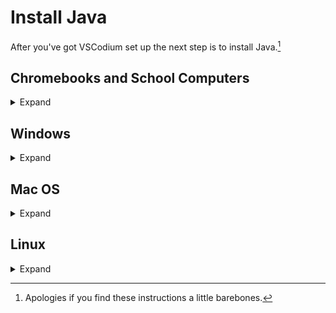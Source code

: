 # Install Java

After you've got VSCodium set up the next step 
is to install Java.[^barebones]

## Chromebooks and School Computers

<details>
    <summary> Expand </summary>

You can skip this step. The instructions I gave to get set up with Github Codespaces
should have given you an environment where Java is already set up.

</details>


## Windows

<details>
    <summary> Expand </summary>

Download the "JDK MSI" from [adoptium.net](https://adoptium.net/temurin/releases/?version=25&os=windows).
Select whatever the newest version is. You will need at least Java 25 to follow along with the
examples in this book.

Run the installer, selecting all the default options. This should make the `java` command available to
you. 

</details>


## Mac OS

<details>
    <summary> Expand </summary>

Download the "JDK .pkg" from [adoptium.net](https://adoptium.net/temurin/releases/?version=25&os=mac).
Select whatever the newest version is. You will need at least Java 25 to follow along with the
examples in this book.

Run the installer, selecting all the default options. This should make the `java` command available to
you.

</details>

## Linux

<details>
    <summary> Expand </summary>

Linux is a little annoying. If you are using it you are likely used to it
by now, but you can use [adoptium.net](https://adoptium.net/temurin/releases/?version=25&os=linux) like everyone else, but there is no universal installer there.

You can either download the `.tar.gz` file that matches your machine, extract it,
and add the `bin` folder to your `PATH`, or you can try to find an installer for your
specific linux distribution.

</details>

[^barebones]: Apologies if you find these instructions a little barebones.